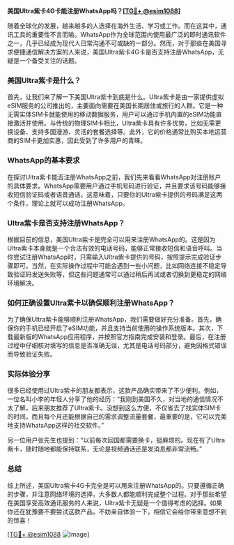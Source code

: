 **美国Ultra紫卡4G卡能注册WhatsApp吗？[[TG💪+ @esim1088](https://t.me/s/esim1088)]**

随着全球化的发展，越来越多的人选择在海外生活、学习或工作。而在这其中，通讯工具的重要性不言而喻。WhatsApp作为全球范围内使用最广泛的即时通讯软件之一，几乎已经成为现代人日常沟通不可或缺的一部分。然而，对于那些在美国寻求便捷通信解决方案的人来说，美国Ultra紫卡4G卡是否支持注册WhatsApp，无疑是一个备受关注的话题。

### 美国Ultra紫卡是什么？

首先，让我们来了解一下美国Ultra紫卡到底是什么。Ultra紫卡是由一家提供虚拟eSIM服务的公司推出的，主要面向需要在美国长期居住或旅行的人群。它是一种无需实体SIM卡就能使用的移动数据服务，用户可以通过手机内置的eSIM功能直接激活并使用。与传统的物理SIM卡相比，Ultra紫卡具有许多优势，比如无需更换设备、支持多国漫游、灵活的套餐选择等。此外，它的价格通常比购买本地运营商的SIM卡更加实惠，因此受到了许多用户的青睐。

### WhatsApp的基本要求

在探讨Ultra紫卡能否注册WhatsApp之前，我们先来看看WhatsApp对注册账户的具体要求。WhatsApp需要用户通过手机号码进行验证，并且要求该号码能够接收短信验证码或者语音通话。这意味着，只要你的Ultra紫卡提供的号码满足这两个条件，理论上就可以成功注册WhatsApp。

### Ultra紫卡是否支持注册WhatsApp？

根据目前的信息，美国Ultra紫卡是完全可以用来注册WhatsApp的。这是因为Ultra紫卡本身就是一个合法有效的电话号码，能够正常接收短信和语音呼叫。当你尝试注册WhatsApp时，只需输入Ultra紫卡提供的号码，按照提示完成验证步骤即可。当然，在实际操作过程中可能会遇到一些小问题，比如网络连接不稳定导致验证码发送失败等，但这些问题通常可以通过稍后再试或者切换到更稳定的网络环境解决。

### 如何正确设置Ultra紫卡以确保顺利注册WhatsApp？

为了确保Ultra紫卡能够顺利注册WhatsApp，我们需要做好充分准备。首先，确保你的手机已经开启了eSIM功能，并且支持当前使用的操作系统版本。其次，下载最新版的WhatsApp应用程序，并按照官方指南完成安装和登录。最后，在注册过程中仔细核对填写的信息是否准确无误，尤其是电话号码部分，避免因格式错误而导致验证失败。

### 实际体验分享

很多已经使用过Ultra紫卡的朋友都表示，这款产品确实带来了不少便利。例如，一位名叫小李的年轻人分享了他的经历：“我刚到美国不久，对当地的通信情况不太了解，后来朋友推荐了Ultra紫卡。没想到这么方便，不仅省去了找实体SIM卡的时间，而且每个月还能根据自己的需求调整流量套餐，最重要的是，它可以完美地支持WhatsApp这样的社交软件。”

另一位用户张先生也提到：“以前每次回国都需要换卡，挺麻烦的。现在有了Ultra紫卡，随时随地都能保持联系，无论是视频通话还是发消息都非常流畅。”

### 总结

综上所述，美国Ultra紫卡4G卡完全是可以用来注册WhatsApp的。只要遵循正确的步骤，并注意网络环境的选择，大多数人都能顺利完成整个过程。对于那些希望在美国享受高效通讯服务的人来说，Ultra紫卡无疑是一个值得考虑的选择。如果你还在犹豫要不要尝试这款产品，不妨亲自体验一下，相信它会给你带来意想不到的惊喜！

[[TG💪+ @esim1088](https://t.me/s/esim1088) ![Image](https://i.postimg.cc/4NQfJmqS/Snipaste-2025-05-13-00-14-12.png)]